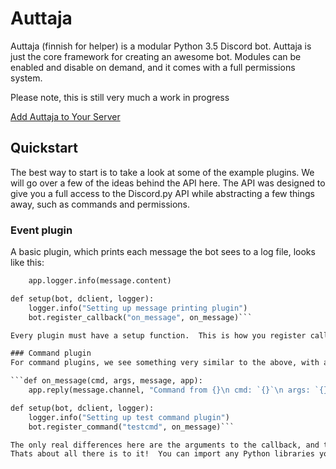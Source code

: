 # Auttaja
Auttaja (finnish for helper) is a modular Python 3.5 Discord bot. Auttaja is just the core framework for creating an awesome bot. Modules can be enabled and disable on demand, and it comes with a full permissions system.

Please note, this is still very much a work in progress

[Add Auttaja to Your Server](https://discordapp.com/api/oauth2/authorize?client_id=242730576195354624&scope=bot&permissions=0)

## Quickstart
The best way to start is to take a look at some of the example plugins.  We will go over a few of the ideas behind the API here.  The API was designed to give you a full access to the Discord.py API while abstracting a few things away, such as commands and permissions.

### Event plugin
A basic plugin, which prints each message the bot sees to a log file, looks like this:

```def on_message(message, app):
    app.logger.info(message.content)

def setup(bot, dclient, logger):
    logger.info("Setting up message printing plugin")
    bot.register_callback("on_message", on_message)```

Every plugin must have a setup function.  This is how you register callbacks for both discord events, and commands.  For the callback itself we chose to use the name "on\_message", because it was analagous to the discord.py name, but you can choose anything you want, since you register it.  The string that you register with, however, does need to match the discord.py event name.  Every event callback will take the same arguments as the discord.py event, with the addition of the "app" argument.  This exposes parts of the underlying bot so you can access discord.py directly, access logging, and use some helper functions that we provide.

### Command plugin
For command plugins, we see something very similar to the above, with a few changes to help extrapolate the parsing of commands away from the plugin developers, yay!

```def on_message(cmd, args, message, app):
    app.reply(message.channel, "Command from {}\n cmd: `{}`\n args: `{}`".format(message.author.name, cmd, args))

def setup(bot, dclient, logger):
    logger.info("Setting up test command plugin")
    bot.register_command("testcmd", on_message)```

The only real differences here are the arguments to the callback, and the function you use to register.  You pass in the command you want to register, along with the callback you want to get called.  The base bot parses out the command prefix, so you don't need to worry about that.  You are given the command, the arguments, the discord.py message object, and the underlying bot app class to give you full access to the discord.py client, `app.dclient`, and all of our helper functions.
Thats about all there is to it!  You can import any Python libraries you want and use them to your hearts content!!
